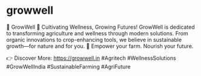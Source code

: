 # growwell
🌿 GrowWell
🌾 Cultivating Wellness, Growing Futures!
GrowWell is dedicated to transforming agriculture and wellness through modern solutions. From organic innovations to crop-enhancing tools, we believe in sustainable growth—for nature and for you.
🌱 Empower your farm. Nourish your future.

👉 Discover More: https://growwell.in
#Agritech #WellnessSolutions #GrowWellIndia #SustainableFarming #AgriFuture
